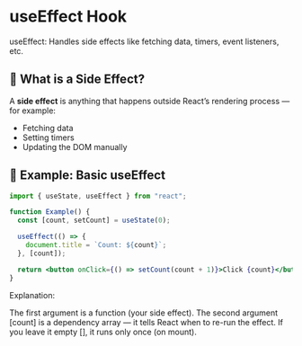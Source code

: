 # useEffect Hook

useEffect: Handles side effects like fetching data, timers, event listeners, etc.

## 🧩 What is a Side Effect?

A **side effect** is anything that happens outside React’s rendering process — for example:

- Fetching data
- Setting timers
- Updating the DOM manually

## 🔧 Example: Basic useEffect

```jsx
import { useState, useEffect } from "react";

function Example() {
  const [count, setCount] = useState(0);

  useEffect(() => {
    document.title = `Count: ${count}`;
  }, [count]);

  return <button onClick={() => setCount(count + 1)}>Click {count}</button>;
}
```

Explanation:

The first argument is a function (your side effect).
The second argument [count] is a dependency array — it tells React when to re-run the effect.
If you leave it empty [], it runs only once (on mount).